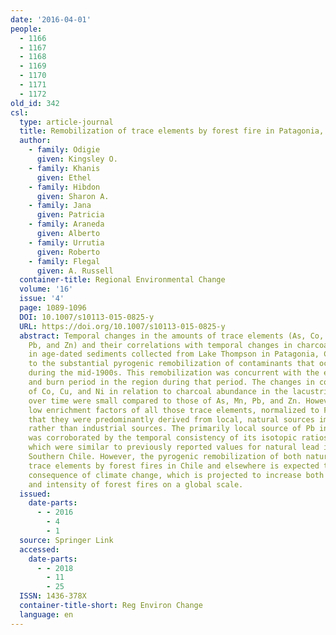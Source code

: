```yaml
---
date: '2016-04-01'
people:
  - 1166
  - 1167
  - 1168
  - 1169
  - 1170
  - 1171
  - 1172
old_id: 342
csl:
  type: article-journal
  title: Remobilization of trace elements by forest fire in Patagonia, Chile
  author:
    - family: Odigie
      given: Kingsley O.
    - family: Khanis
      given: Ethel
    - family: Hibdon
      given: Sharon A.
    - family: Jana
      given: Patricia
    - family: Araneda
      given: Alberto
    - family: Urrutia
      given: Roberto
    - family: Flegal
      given: A. Russell
  container-title: Regional Environmental Change
  volume: '16'
  issue: '4'
  page: 1089-1096
  DOI: 10.1007/s10113-015-0825-y
  URL: https://doi.org/10.1007/s10113-015-0825-y
  abstract: Temporal changes in the amounts of trace elements (As, Co, Cu, Mn, Ni,
    Pb, and Zn) and their correlations with temporal changes in charcoal abundance
    in age-dated sediments collected from Lake Thompson in Patagonia, Chile, attest
    to the substantial pyrogenic remobilization of contaminants that occurred in Patagonia
    during the mid-1900s. This remobilization was concurrent with the extensive slash
    and burn period in the region during that period. The changes in concentrations
    of Co, Cu, and Ni in relation to charcoal abundance in the lacustrine sediments
    over time were small compared to those of As, Mn, Pb, and Zn. However, the relatively
    low enrichment factors of all those trace elements, normalized to Fe, indicate
    that they were predominantly derived from local, natural sources impacted by fires
    rather than industrial sources. The primarily local source of Pb in the sediments
    was corroborated by the temporal consistency of its isotopic ratios (206Pb/207Pb:208Pb/206Pb),
    which were similar to previously reported values for natural lead in Central and
    Southern Chile. However, the pyrogenic remobilization of both natural and industrial
    trace elements by forest fires in Chile and elsewhere is expected to rise as a
    consequence of climate change, which is projected to increase both the frequency
    and intensity of forest fires on a global scale.
  issued:
    date-parts:
      - - 2016
        - 4
        - 1
  source: Springer Link
  accessed:
    date-parts:
      - - 2018
        - 11
        - 25
  ISSN: 1436-378X
  container-title-short: Reg Environ Change
  language: en
---
```

